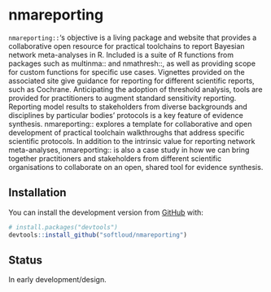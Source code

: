 
<!-- README.md is generated from README.Rmd. Please edit that file -->

# nmareporting

<!-- badges: start -->

<!-- badges: end -->

`nmareporting::`‘s objective is a living package and website that
provides a collaborative open resource for practical toolchains to
report Bayesian network meta-analyses in R. Included is a suite of R
functions from packages such as multinma:: and nmathresh::, as well as
providing scope for custom functions for specific use cases. Vignettes
provided on the associated site give guidance for reporting for
different scientific reports, such as Cochrane. Anticipating the
adoption of threshold analysis, tools are provided for practitioners to
augment standard sensitivity reporting. Reporting model results to
stakeholders from diverse backgrounds and disciplines by particular
bodies’ protocols is a key feature of evidence synthesis. nmareporting::
explores a template for collaborative and open development of practical
toolchain walkthroughs that address specific scientific protocols. In
addition to the intrinsic value for reporting network meta-analyses,
nmareporting:: is also a case study in how we can bring together
practitioners and stakeholders from different scientific organisations
to collaborate on an open, shared tool for evidence synthesis.

## Installation

<!-- You can install  -->

<!-- the released version of nmareporting from [CRAN](https://CRAN.R-project.org) with: -->

<!-- ``` r -->

<!-- install.packages("nmareporting") -->

<!-- ``` -->

<!-- And  -->

You can install the development version from
[GitHub](https://github.com/) with:

``` r
# install.packages("devtools")
devtools::install_github("softloud/nmareporting")
```

## Status

In early development/design.
